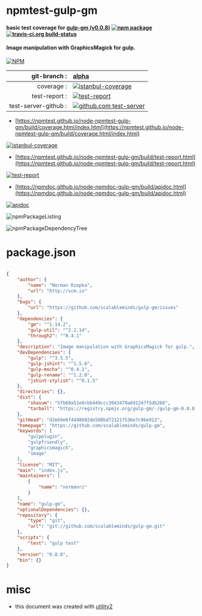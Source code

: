 # npmtest-gulp-gm

#### basic test coverage for  [gulp-gm (v0.0.8)](https://github.com/scalableminds/gulp-gm)  [![npm package](https://img.shields.io/npm/v/npmtest-gulp-gm.svg?style=flat-square)](https://www.npmjs.org/package/npmtest-gulp-gm) [![travis-ci.org build-status](https://api.travis-ci.org/npmtest/node-npmtest-gulp-gm.svg)](https://travis-ci.org/npmtest/node-npmtest-gulp-gm)

#### Image manipulation with GraphicsMagick for gulp.

[![NPM](https://nodei.co/npm/gulp-gm.png?downloads=true&downloadRank=true&stars=true)](https://www.npmjs.com/package/gulp-gm)

| git-branch : | [alpha](https://github.com/npmtest/node-npmtest-gulp-gm/tree/alpha)|
|--:|:--|
| coverage : | [![istanbul-coverage](https://npmtest.github.io/node-npmtest-gulp-gm/build/coverage.badge.svg)](https://npmtest.github.io/node-npmtest-gulp-gm/build/coverage.html/index.html)|
| test-report : | [![test-report](https://npmtest.github.io/node-npmtest-gulp-gm/build/test-report.badge.svg)](https://npmtest.github.io/node-npmtest-gulp-gm/build/test-report.html)|
| test-server-github : | [![github.com test-server](https://npmtest.github.io/node-npmtest-gulp-gm/GitHub-Mark-32px.png)](https://npmtest.github.io/node-npmtest-gulp-gm/build/app/index.html) | | build-artifacts : | [![build-artifacts](https://npmtest.github.io/node-npmtest-gulp-gm/glyphicons_144_folder_open.png)](https://github.com/npmtest/node-npmtest-gulp-gm/tree/gh-pages/build)|

- [https://npmtest.github.io/node-npmtest-gulp-gm/build/coverage.html/index.html](https://npmtest.github.io/node-npmtest-gulp-gm/build/coverage.html/index.html)

[![istanbul-coverage](https://npmtest.github.io/node-npmtest-gulp-gm/build/screenCapture.buildCi.browser.%252Ftmp%252Fbuild%252Fcoverage.lib.html.png)](https://npmtest.github.io/node-npmtest-gulp-gm/build/coverage.html/index.html)

- [https://npmtest.github.io/node-npmtest-gulp-gm/build/test-report.html](https://npmtest.github.io/node-npmtest-gulp-gm/build/test-report.html)

[![test-report](https://npmtest.github.io/node-npmtest-gulp-gm/build/screenCapture.buildCi.browser.%252Ftmp%252Fbuild%252Ftest-report.html.png)](https://npmtest.github.io/node-npmtest-gulp-gm/build/test-report.html)

- [https://npmdoc.github.io/node-npmdoc-gulp-gm/build/apidoc.html](https://npmdoc.github.io/node-npmdoc-gulp-gm/build/apidoc.html)

[![apidoc](https://npmdoc.github.io/node-npmdoc-gulp-gm/build/screenCapture.buildCi.browser.%252Ftmp%252Fbuild%252Fapidoc.html.png)](https://npmdoc.github.io/node-npmdoc-gulp-gm/build/apidoc.html)

![npmPackageListing](https://npmtest.github.io/node-npmtest-gulp-gm/build/screenCapture.npmPackageListing.svg)

![npmPackageDependencyTree](https://npmtest.github.io/node-npmtest-gulp-gm/build/screenCapture.npmPackageDependencyTree.svg)



# package.json

```json

{
    "author": {
        "name": "Norman Rzepka",
        "url": "http://scm.io"
    },
    "bugs": {
        "url": "https://github.com/scalableminds/gulp-gm/issues"
    },
    "dependencies": {
        "gm": "^1.14.2",
        "gulp-util": "^2.2.14",
        "through2": "^0.4.1"
    },
    "description": "Image manipulation with GraphicsMagick for gulp.",
    "devDependencies": {
        "gulp": "^3.5.5",
        "gulp-jshint": "^1.5.0",
        "gulp-mocha": "^0.4.1",
        "gulp-rename": "^1.2.0",
        "jshint-stylish": "^0.1.5"
    },
    "directories": {},
    "dist": {
        "shasum": "5fb69a51e6cbb449ccc3043479a691247f5db268",
        "tarball": "https://registry.npmjs.org/gulp-gm/-/gulp-gm-0.0.8.tgz"
    },
    "gitHead": "d2eb9e6f4d48602de508bd721217536e7c9be912",
    "homepage": "https://github.com/scalableminds/gulp-gm",
    "keywords": [
        "gulpplugin",
        "gulpfriendly",
        "graphicsmagick",
        "image"
    ],
    "license": "MIT",
    "main": "index.js",
    "maintainers": [
        {
            "name": "normanrz"
        }
    ],
    "name": "gulp-gm",
    "optionalDependencies": {},
    "repository": {
        "type": "git",
        "url": "git://github.com/scalableminds/gulp-gm.git"
    },
    "scripts": {
        "test": "gulp test"
    },
    "version": "0.0.8",
    "bin": {}
}
```



# misc
- this document was created with [utility2](https://github.com/kaizhu256/node-utility2)
